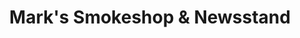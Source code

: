 ---
title: "Mark's Smokeshop & Newsstand"
url: /wakefield/marks-smokeshop-and-newsstand/
shop: newsagent
---